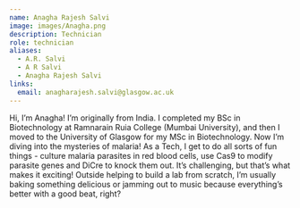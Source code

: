 ```yaml
---
name: Anagha Rajesh Salvi
image: images/Anagha.png
description: Technician
role: technician
aliases:
  - A.R. Salvi
  - A R Salvi
  - Anagha Rajesh Salvi
links:
  email: anagharajesh.salvi@glasgow.ac.uk
---
```


Hi, I’m Anagha! I’m originally from India. I completed my BSc in Biotechnology at Ramnarain Ruia College (Mumbai University), and then I moved to the University of Glasgow for my MSc in Biotechnology. Now I’m diving into the mysteries of malaria! As a Tech, I get to do all sorts of fun things - culture malaria parasites in red blood cells, use Cas9 to modify parasite genes and DiCre to knock them out. It’s challenging, but that’s what makes it exciting! Outside helping to build a lab from scratch, I’m usually baking something delicious or jamming out to music because everything’s better with a good beat, right?
